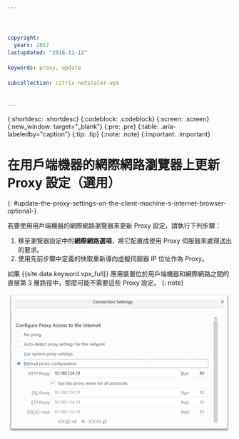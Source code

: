 ```yaml
---



copyright:
  years: 2017
lastupdated: "2018-11-12"

keywords: proxy, update

subcollection: citrix-netscaler-vpx


---
```


{:shortdesc: .shortdesc}
{:codeblock: .codeblock}
{:screen: .screen}
{:new_window: target="_blank"}
{:pre: .pre}
{:table: .aria-labeledby="caption"}
{:tip: .tip}
{:note: .note}
{:important: .important}

# 在用戶端機器的網際網路瀏覽器上更新 Proxy 設定（選用）
{: #update-the-proxy-settings-on-the-client-machine-s-internet-browser-optional-}

若要使用用戶端機器的網際網路瀏覽器來更新 Proxy 設定，請執行下列步驟：

1. 移至瀏覽器設定中的**網際網路選項**，將它配置成使用 Proxy 伺服器來處理送出的要求。
2. 使用先前步驟中定義的快取重新導向虛擬伺服器 IP 位址作為 Proxy。

如果 {{site.data.keyword.vpx_full}} 應用裝置位於用戶端機器和網際網路之間的直接第 3 層路徑中，那麼可能不需要這些 Proxy 設定。
{: note}

<img src="images/fp17.png" alt="圖片" style="width: 500px;"/>
